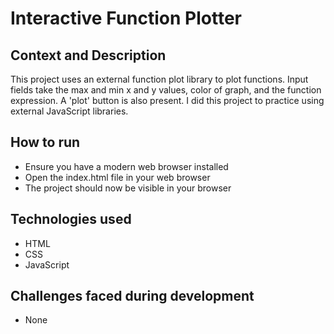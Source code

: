 # Interactive Function Plotter
## Context and Description
This project uses an external function plot library to plot functions. Input fields take the max and min x and y values, color of graph, and the function expression. A 'plot' button is also present. I did this project to practice using external JavaScript libraries.
## How to run
* Ensure you have a modern web browser installed
* Open the index.html file in your web browser
* The project should now be visible in your browser
## Technologies used
* HTML
* CSS
* JavaScript
## Challenges faced during development
* None

